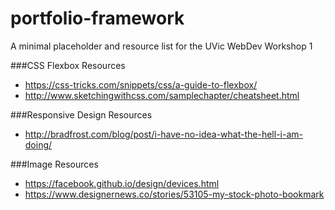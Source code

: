 # portfolio-framework
A minimal placeholder and resource list for the UVic WebDev Workshop 1

###CSS Flexbox Resources
* https://css-tricks.com/snippets/css/a-guide-to-flexbox/
* http://www.sketchingwithcss.com/samplechapter/cheatsheet.html

###Responsive Design Resources
* http://bradfrost.com/blog/post/i-have-no-idea-what-the-hell-i-am-doing/

###Image Resources
* https://facebook.github.io/design/devices.html
* https://www.designernews.co/stories/53105-my-stock-photo-bookmark